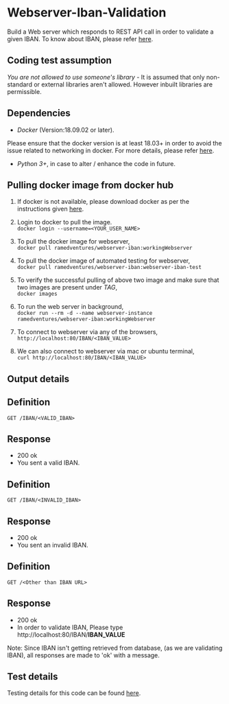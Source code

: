 # Webserver-Iban-Validation
Build a Web server which responds to REST API call in order to validate a given IBAN. To know about IBAN, please refer [here](https://en.wikipedia.org/wiki/International_Bank_Account_Number).  

## Coding test assumption
_You are not allowed to use someone's library_ - It is assumed that only non-standard or external libraries aren't allowed. However inbuilt libraries are permissible.

## Dependencies
* _Docker_ (Version:18.09.02 or later).   


Please ensure that the docker version is at least 18.03+ in order to avoid the issue related to networking in docker. For more details, please refer [here](https://docs.docker.com/docker-for-mac/networking/).   
    
* _Python 3+_, in case to alter / enhance the code in future.    

## Pulling docker image from docker hub
1. If docker is not available, please download docker as per the instructions given [here](https://docs.docker.com/).   
    
2. Login to docker to pull the image.       
```docker login --username=<YOUR_USER_NAME>```  

3. To pull the docker image for webserver,    
```docker pull ramedventures/webserver-iban:workingWebserver```   

4. To pull the docker image of automated testing for webserver,   
```docker pull ramedventures/webserver-iban:webserver-iban-test```  

5. To verify the successful pulling of above two image and make sure that two images are present under _TAG_,    
```docker images```     

6. To run the web server in background,     
```docker run --rm -d --name webserver-instance ramedventures/webserver-iban:workingWebserver```  

7. To connect to webserver via any of the browsers,
```http://localhost:80/IBAN/<IBAN_VALUE>``` 

8. We can also connect to webserver via mac or ubuntu terminal,        
```curl http://localhost:80/IBAN/<IBAN_VALUE>```


## Output details
## Definition   
```GET /IBAN/<VALID_IBAN>``` 

## Response
* 200 ok
* You sent a valid IBAN.

## Definition
```GET /IBAN/<INVALID_IBAN>```

## Response
* 200 ok
* You sent an invalid IBAN.

## Definition
```GET /<Other than IBAN URL>```

## Response
* 200 ok
* In order to validate IBAN, Please type http://localhost:80/IBAN/**IBAN_VALUE**

Note: Since IBAN isn't getting retrieved from database, (as we are validating IBAN), all responses are made to 'ok' with a message.   

## Test details
Testing details for this code can be found [here](https://github.com/Ramakrishnanr/Webserver-Iban-validation/blob/Ramakrishnanr-After-Tests-1/TESTING_DETAILS.md).

